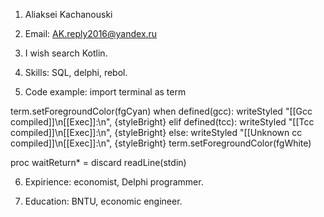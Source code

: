 1. Aliaksei Kachanouski

2. Email: AK.reply2016@yandex.ru

3. I wish search Kotlin.

4. Skills: SQL, delphi, rebol.

5. Code example: 
import terminal as term

term.setForegroundColor(fgCyan)
when defined(gcc):
  writeStyled "[[Gcc compiled]]\n[[Exec]]:\n", {styleBright}
elif defined(tcc):
  writeStyled "[[Tcc compiled]]\n[[Exec]]:\n", {styleBright}
else: 
  writeStyled "[[Unknown cc compiled]]\n[[Exec]]:\n", {styleBright}
term.setForegroundColor(fgWhite)

proc waitReturn* = discard readLine(stdin)

6. Expirience: economist, Delphi programmer.

7. Education: BNTU, economic engineer.


